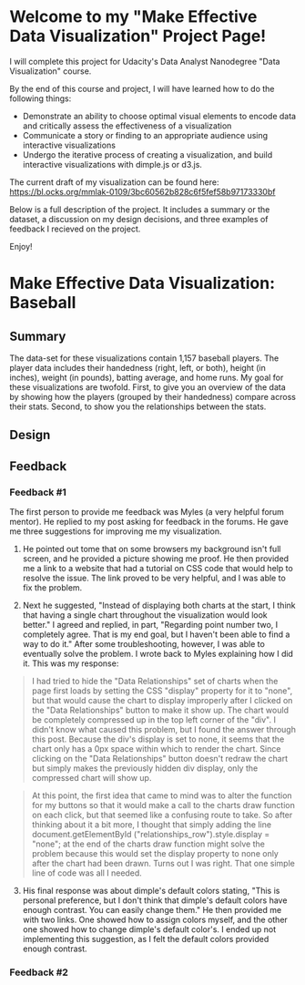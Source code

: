 # Welcome to my "Make Effective Data Visualization" Project Page!

I will complete this project for Udacity's Data Analyst Nanodegree "Data Visualization" course.

By the end of this course and project, I will have learned how to do the following things:

- Demonstrate an ability to choose optimal visual elements to encode data and critically assess the effectiveness of a visualization
- Communicate a story or finding to an appropriate audience using interactive visualizations
- Undergo the iterative process of creating a visualization, and build interactive visualizations with dimple.js or d3.js.

The current draft of my visualization can be found here: https://bl.ocks.org/mmlak-0109/3bc60562b828c6f5fef58b97173330bf

Below is a full description of the project.  It includes a summary or the dataset, a discussion on my design decisions, and three examples of feedback I recieved on the project.

Enjoy!





# Make Effective Data Visualization: Baseball

## Summary

The data-set for these visualizations contain 1,157 baseball players.  The player data includes their handedness (right, left, or both), height (in inches), weight (in pounds), batting average, and home runs.  My goal for these visualizations are twofold.  First, to give you an overview of the data by showing how the players (grouped by their handedness) compare across their stats.  Second, to show you the relationships between the stats.

## Design



## Feedback

### Feedback #1
The first person to provide me feedback was Myles (a very helpful forum mentor).  He replied to my post asking for feedback in the forums.  He gave me three suggestions for improving me my visualization.  

1. He pointed out tome that on some browsers my background isn't full screen, and he provided a picture showing me proof.  He then provided me a link to a website that had a tutorial on CSS code that would help to resolve the issue.  The link proved to be very helpful, and I was able to fix the problem.

2. Next he suggested, "Instead of displaying both charts at the start, I think that having a single chart throughout the visualization would look better."  I agreed and replied, in part, "Regarding point number two, I completely agree. That is my end goal, but I haven't been able to find a way to do it."  After some troubleshooting, however, I was able to eventually solve the problem.  I wrote back to Myles explaining how I did it.  This was my response:
> I had tried to hide the "Data Relationships" set of charts when the page first loads by setting the CSS "display" property for it to "none", but that would cause the chart to display improperly after I clicked on the "Data Relationships" button to make it show up. The chart would be completely compressed up in the top left corner of the "div". I didn't know what caused this problem, but I found the answer through this post. Because the div's display is set to none, it seems that the chart only has a 0px space within which to render the chart. Since clicking on the "Data Relationships" button doesn't redraw the chart but simply makes the previously hidden div display, only the compressed chart will show up.

> At this point, the first idea that came to mind was to alter the function for my buttons so that it would make a call to the charts draw function on each click, but that seemed like a confusing route to take. So after thinking about it a bit more, I thought that simply adding the line document.getElementById ("relationships_row").style.display = "none"; at the end of the charts draw function might solve the problem because this would set the display property to none only after the chart had been drawn. Turns out I was right. That one simple line of code was all I needed.

3. His final response was about dimple's default colors stating, "This is personal preference, but I don't think that dimple's default colors have enough contrast. You can easily change them."  He then provided me with two links.  One showed how to assign colors myself, and the other one showed how to change dimple's default color's.  I ended up not implementing this suggestion, as I felt the default colors provided enough contrast.

### Feedback #2
